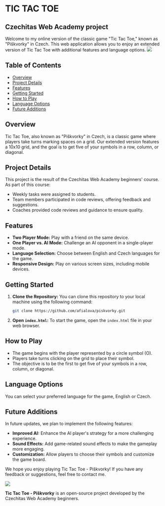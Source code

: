 # TIC TAC TOE
## Czechitas Web Academy project
Welcome to my online version of the classic game "Tic Tac Toe," known as "Piškvorky" in Czech. This web application allows you to enjoy an extended version of Tic Tac Toe with additional features and language options.
<img src="https://user-images.githubusercontent.com/73097560/115834477-dbab4500-a447-11eb-908a-139a6edaec5c.gif">

## Table of Contents
- [Overview](#overview)
- [Project Details](#project-details)
- [Features](#features)
- [Getting Started](#getting-started)
- [How to Play](#how-to-play)
- [Language Options](#language-options)
- [Future Additions](#future-additions)

## Overview

Tic Tac Toe, also known as "Piškvorky" in Czech, is a classic game where players take turns marking spaces on a grid. Our extended version features a 10x10 grid, and the goal is to get five of your symbols in a row, column, or diagonal.

## Project Details

This project is the result of the Czechitas Web Academy beginners' course. As part of this course:

- Weekly tasks were assigned to students.
- Team members participated in code reviews, offering feedback and suggestions.
- Coaches provided code reviews and guidance to ensure quality.

## Features

- **Two Player Mode:** Play with a friend on the same device.
- **One Player vs. AI Mode:** Challenge an AI opponent in a single-player mode.
- **Language Selection:** Choose between English and Czech languages for the game.
- **Responsive Design:** Play on various screen sizes, including mobile devices.

## Getting Started

1. **Clone the Repository:** You can clone this repository to your local machine using the following command:
    ```bash
    git clone https://github.com/afialova/piskvorky.git
    ```

2. **Open `index.html`:** To start the game, open the `index.html` file in your web browser.

## How to Play

- The game begins with the player represented by a circle symbol (O).
- Players take turns clicking on the grid to place their symbol.
- The objective is to be the first to get five of your symbols in a row, column, or diagonal.

## Language Options

You can select your preferred language for the game, English or Czech.

## Future Additions

In future updates, we plan to implement the following features:

- **Improved AI:** Enhance the AI player's strategy for a more challenging experience.
- **Sound Effects:** Add game-related sound effects to make the gameplay more engaging.
- **Customization:** Allow players to choose their symbols and customize the game board.

We hope you enjoy playing Tic Tac Toe - Piškvorky! If you have any feedback or suggestions, feel free to contact me.

<img src="https://user-images.githubusercontent.com/73097560/115834477-dbab4500-a447-11eb-908a-139a6edaec5c.gif">

**Tic Tac Toe - Piškvorky** is an open-source project developed by the Czechitas Web Academy beginners.
